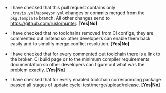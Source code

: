 <!--- Please check that your pull request satisfy all requirements -->

* I have checked that this pull request contains only
  `.travis.yml`/`appveyor.yml` changes or commits merged from the `pkg.template` branch. All other changes send
  to https://github.com/ruslo/hunter. **[Yes|No]**

* I have checked that no toolchains removed from CI configs, they are commented
  out instead so other developers can enable them back easily and to simplify
  merge conflict resolution. **[Yes|No]**

* I have checked that for every commented out toolchain there is a link to the
  broken CI build page or to the minimum compiler requirements documentation
  so other developers can figure out what was the problem exactly. **[Yes|No]**

<!--- Remove next line if this pull request is part of procedure of adding new package -->
* I have checked that for every enabled toolchain corresponding package passed
  all stages of update cycle: test/merge/upload/release. **[Yes|No]**
